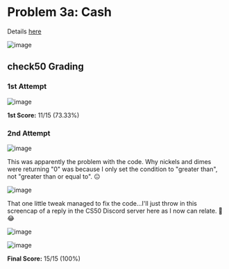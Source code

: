 # Problem 3a: Cash

Details [here](https://cs50.harvard.edu/x/2022/psets/1/cash/)

![image](https://user-images.githubusercontent.com/101081243/194732449-cf3ac813-aa46-4d85-8ab3-aef4c5f54fa3.png)

## check50 Grading

### 1st Attempt

![image](https://user-images.githubusercontent.com/101081243/194732115-2ccd74ef-f98d-4da9-94cc-1630624e4468.png)

**1st Score:** 11/15 (73.33%)

### 2nd Attempt

![image](https://user-images.githubusercontent.com/101081243/194732198-5556ed41-105a-4276-9864-050239f5cbb9.png)

This was apparently the problem with the code. Why nickels and dimes were returning "0" was because I only set the condition to "greater than", not "greater than or equal to". 😐

![image](https://user-images.githubusercontent.com/101081243/194732211-3be032cb-92f3-41dd-973d-4185945bbd45.png)

That one little tweak managed to fix the code...I'll just throw in this screencap of a reply in the CS50 Discord server here as I now can relate. :see_no_evil: :joy:

![image](https://user-images.githubusercontent.com/101081243/194732242-7f7f42c9-6758-42d3-99e2-e923e5386d22.png)

![image](https://user-images.githubusercontent.com/101081243/194732182-d0962168-e6d1-4374-a844-964bb0374ed3.png)

**Final Score:** 15/15 (100%)
